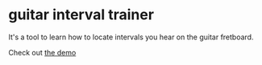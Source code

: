 guitar interval trainer
===============

It's a tool to learn how to locate intervals you hear on the guitar fretboard.

Check out [the demo](http://gherkins.github.com/guitar-interval-trainer/)